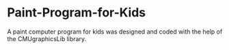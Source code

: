 # Paint-Program-for-Kids

A paint computer program for kids was designed and coded with the help of the CMUgraphicsLib library.

